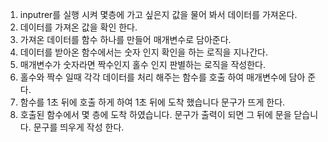 1. inputrer를 실행 시켜 몇층에 가고 싶은지 값을 물어 봐서 데이터를 가져온다.
2. 데이터를 가져온 값을 확인 한다.
3. 가져온 데이터를 함수 하나를 만들어 매개변수로 담아준다.
4. 데이터를 받아온 함수에서는 숫자 인지 확인을 하는 로직을 지나간다.
5. 매개변수가 숫자라면 짝수인지 홀수 인지 판별하는 로직을 작성한다.
6. 홀수와 짝수 일때 각각 데이터를 처리 해주는 함수를 호출 하여 매개변수에 담아 준다.
7. 함수를 1초 뒤에 호출 하게 하여 1초 뒤에 도착 했습니다 문구가 뜨게 한다.
8. 호출된 함수에서 몇 층에 도착 하였습니다. 문구가 출력이 되면 그 뒤에 문을 닫습니다. 문구를 띄우게 작성 한다.
